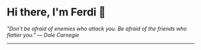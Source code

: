 <h1>Hi there, I'm Ferdi 👋</h1>

<p><em>
  "Don't be afraid of enemies who attack you. Be afraid of the friends who flatter you." — Dale Carnegie
</em></p>

---
